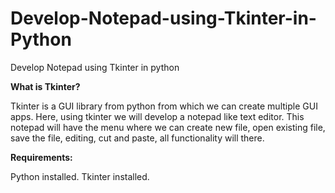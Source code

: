 # Develop-Notepad-using-Tkinter-in-Python
Develop Notepad using Tkinter in python

**What is Tkinter?**

Tkinter is a GUI library from python from which we can create multiple GUI apps. Here, using tkinter we will develop a notepad like text editor. This notepad will have the menu where we can create new file, open existing file, save the file, editing, cut and paste, all functionality will there.

**Requirements:** 

Python installed.
Tkinter installed.
